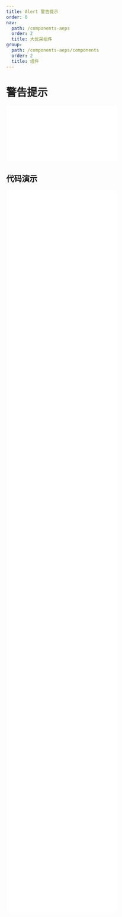 ```yaml
---
title: Alert 警告提示
order: 0
nav:
  path: /components-aeps
  order: 2
  title: 大优采组件
group:
  path: /components-aeps/components
  order: 2
  title: 组件
---
```


# 警告提示

<div>
<embed src="@docs-common/alert/index.md"></embed>
</div>
        
## 代码演示

<Row gutter=8>

  <Col span=12>
    
  <div class="code-box"><embed src="@abiz-rc-aeps/alert/demo/basic-alert-aeps.md"></embed></div>
          
  <div class="code-box"><embed src="@abiz-rc-aeps/alert/demo/closable-alert-aeps.md"></embed></div>
          
  <div class="code-box"><embed src="@abiz-rc-aeps/alert/demo/icon-alert-aeps.md"></embed></div>
          
  <div class="code-box"><embed src="@abiz-rc-aeps/alert/demo/banner-alert-aeps.md"></embed></div>
          
  <div class="code-box"><embed src="@abiz-rc-aeps/alert/demo/smooth-closed-alert-aeps.md"></embed></div>
          
  <div class="code-box"><embed src="@abiz-rc-aeps/alert/demo/custom-icon-alert-aeps.md"></embed></div>
          
  </Col>
          
  <Col span=12>
    
  <div class="code-box"><embed src="@abiz-rc-aeps/alert/demo/style-alert-aeps.md"></embed></div>
          
  <div class="code-box"><embed src="@abiz-rc-aeps/alert/demo/description-alert-aeps.md"></embed></div>
          
  <div class="code-box"><embed src="@abiz-rc-aeps/alert/demo/close-text-alert-aeps.md"></embed></div>
          
  <div class="code-box"><embed src="@abiz-rc-aeps/alert/demo/loop-banner-alert-aeps.md"></embed></div>
          
  <div class="code-box"><embed src="@abiz-rc-aeps/alert/demo/error-boundary-alert-aeps.md"></embed></div>
          
  <div class="code-box"><embed src="@abiz-rc-aeps/alert/demo/action-alert-aeps.md"></embed></div>
          
  </Col>
          
</Row>
        
<div><embed src="@docs-common/alert/index-api.md"></embed><div>
